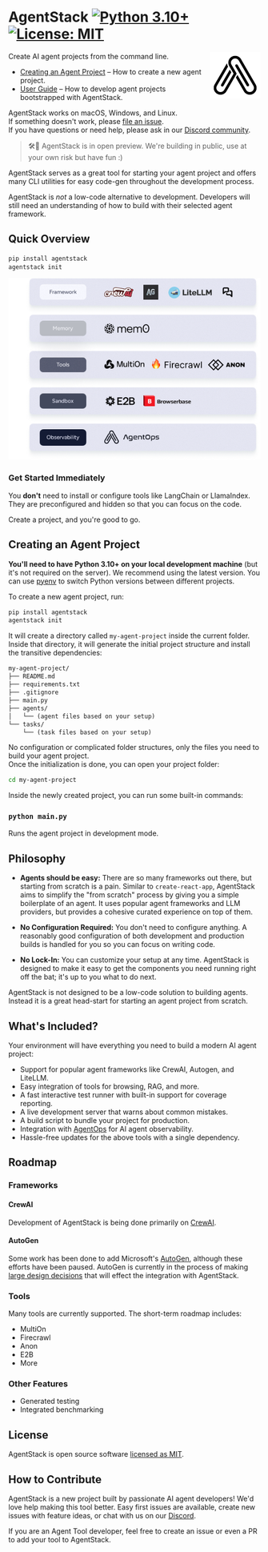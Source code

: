 # AgentStack [![Python 3.10+](https://img.shields.io/badge/python-3.10+-blue.svg)](https://www.python.org/downloads/release/python-3100/) [![License: MIT](https://img.shields.io/badge/License-MIT-yellow.svg)](https://opensource.org/licenses/MIT)

<img alt="Logo" align="right" src="https://raw.githubusercontent.com/agentops-ai/agentstack/main/logo.svg" width="20%" />

Create AI agent projects from the command line.

- [Creating an Agent Project](#creating-an-agent-project) – How to create a new agent project.
- [User Guide](https://docs.agentops.ai) – How to develop agent projects bootstrapped with AgentStack.

AgentStack works on macOS, Windows, and Linux.<br>
If something doesn't work, please [file an issue](https://github.com/agentops-ai/agentops/issues/new).<br>
If you have questions or need help, please ask in our [Discord community](https://discord.gg/a4VQ23Aps5).

> 🛠️🚨 AgentStack is in open preview. We're building in public, use at your own risk but have fun :)

AgentStack serves as a great tool for starting your agent project and offers many CLI utilities for easy code-gen throughout the development process.

AgentStack is _not_ a low-code alternative to development. Developers will still need an understanding of how to build with their selected agent framework.

## Quick Overview

```sh
pip install agentstack
agentstack init
```


<p align='center'>
<img src='https://raw.githubusercontent.com/agentops-ai/agentstack/main/stack.png' width='600' alt='agentstack init'>
</p>

### Get Started Immediately

You **don't** need to install or configure tools like LangChain or LlamaIndex.<br>
They are preconfigured and hidden so that you can focus on the code.

Create a project, and you're good to go.

## Creating an Agent Project

**You'll need to have Python 3.10+ on your local development machine** (but it's not required on the server). We recommend using the latest version. You can use [pyenv](https://github.com/pyenv/pyenv) to switch Python versions between different projects.

To create a new agent project, run:

```sh
pip install agentstack
agentstack init
```

It will create a directory called `my-agent-project` inside the current folder.<br>
Inside that directory, it will generate the initial project structure and install the transitive dependencies:

```
my-agent-project/
├── README.md
├── requirements.txt
├── .gitignore
├── main.py
├── agents/
│   └── (agent files based on your setup)
└── tasks/
    └── (task files based on your setup)
```

No configuration or complicated folder structures, only the files you need to build your agent project.<br>
Once the initialization is done, you can open your project folder:

```sh
cd my-agent-project
```

Inside the newly created project, you can run some built-in commands:

### `python main.py`

Runs the agent project in development mode.<br>

## Philosophy

- **Agents should be easy:** There are so many frameworks out there, but starting from scratch is a pain. Similar to `create-react-app`, AgentStack aims to simplify the "from scratch" process by giving you a simple boilerplate of an agent. It uses popular agent frameworks and LLM providers, but provides a cohesive curated experience on top of them.

- **No Configuration Required:** You don't need to configure anything. A reasonably good configuration of both development and production builds is handled for you so you can focus on writing code.

- **No Lock-In:** You can customize your setup at any time. AgentStack is designed to make it easy to get the components you need running right off the bat; it's up to you what to do next.

AgentStack is not designed to be a low-code solution to building agents. Instead it is a great head-start for starting an agent project from scratch. 

## What's Included?

Your environment will have everything you need to build a modern AI agent project:

- Support for popular agent frameworks like CrewAI, Autogen, and LiteLLM.
- Easy integration of tools for browsing, RAG, and more.
- A fast interactive test runner with built-in support for coverage reporting.
- A live development server that warns about common mistakes.
- A build script to bundle your project for production.
- Integration with [AgentOps](https://agentops.ai) for AI agent observability.
- Hassle-free updates for the above tools with a single dependency.

## Roadmap

### Frameworks

#### CrewAI
Development of AgentStack is being done primarily on [CrewAI](https://crewai.com).

#### AutoGen
Some work has been done to add Microsoft's [AutoGen](https://microsoft.github.io/autogen/0.2/), although these efforts have been paused. AutoGen is currently in the process of making [large design decisions](https://microsoft.github.io/autogen/dev/) that will effect the integration with AgentStack.

### Tools
Many tools are currently supported. The short-term roadmap includes:
* MultiOn
* Firecrawl
* Anon
* E2B
* More

### Other Features
* Generated testing
* Integrated benchmarking

## License

AgentStack is open source software [licensed as MIT](LICENSE).

## How to Contribute

AgentStack is a new project built by passionate AI agent developers! We'd love help making this tool better. Easy first issues are available, create new issues with feature ideas, or chat with us on our [Discord](https://discord.gg/ahqWRGquEV).

If you are an Agent Tool developer, feel free to create an issue or even a PR to add your tool to AgentStack. 